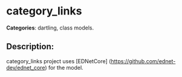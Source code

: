 # category_links 

**Categories**: dartling, class models. 

## Description: 
category_links project uses 
[EDNetCore] (https://github.com/ednet-dev/ednet_core) for the model.